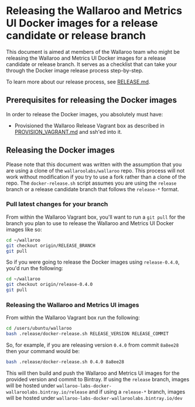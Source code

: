 # Releasing the Wallaroo and Metrics UI Docker images for a release candidate or release branch

This document is aimed at members of the Wallaroo team who might be releasing the Wallaroo and Metrics UI Docker images for a release candidate or release branch. It serves as a checklist that can take your through the Docker image release process step-by-step.

To learn more about our release process, see [RELEASE.md](RELEASE.md).

## Prerequisites for releasing the Docker images

In order to release the Docker images, you absolutely must have:

* Provisioned the Wallaroo Release Vagrant box as described in [PROVISION_VAGRANT.md](PROVISION_VAGRANT.md) and ssh'ed into it.

## Releasing the Docker images

Please note that this document was written with the assumption that you are using a clone of the `wallaroolabs/wallaroo` repo. This process will not work without modification if you try to use a fork rather than a clone of the repo. The `docker-release.sh` script assumes you are using the `release` branch or a release candidate branch that follows the `release-*` format.

### Pull latest changes for your branch

From within the Wallaroo Vagrant box, you'll want to run a `git pull` for the branch you plan to use to release the Wallaroo and Metrics UI Docker images like so:

```bash
cd ~/wallaroo
git checkout origin/RELEASE_BRANCH
git pull
```

So if you were going to release the Docker images using `release-0.4.0`, you'd run the following:

```bash
cd ~/wallaroo
git checkout origin/release-0.4.0
git pull
```

### Releasing the Wallaroo and Metrics UI images

From within the Wallaroo Vagrant box run the following:

```bash
cd /users/ubuntu/wallaroo
bash .release/docker-release.sh RELEASE_VERSION RELEASE_COMMIT
```

So, for example, if you are releasing version `0.4.0` from commit `8a8ee28` then your command would be:

```bash
bash .release/docker-release.sh 0.4.0 8a8ee28
```

This will then build and push the Wallaroo and Metrics UI images for the provided version and commit to Bintray. If using the `release` branch, images will be hosted under `wallaroo-labs-docker-wallaroolabs.bintray.io/release` and if using a `release-*` branch, images will be hosted under `wallaroo-labs-docker-wallaroolabs.bintray.io/dev`
